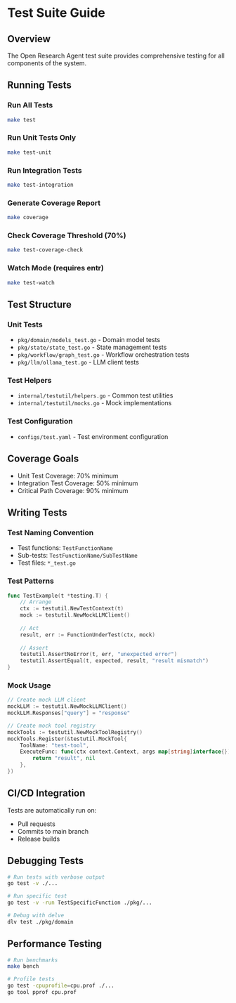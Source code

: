 # Test Suite Guide

## Overview
The Open Research Agent test suite provides comprehensive testing for all components of the system.

## Running Tests

### Run All Tests
```bash
make test
```

### Run Unit Tests Only
```bash
make test-unit
```

### Run Integration Tests
```bash
make test-integration
```

### Generate Coverage Report
```bash
make coverage
```

### Check Coverage Threshold (70%)
```bash
make test-coverage-check
```

### Watch Mode (requires entr)
```bash
make test-watch
```

## Test Structure

### Unit Tests
- `pkg/domain/models_test.go` - Domain model tests
- `pkg/state/state_test.go` - State management tests  
- `pkg/workflow/graph_test.go` - Workflow orchestration tests
- `pkg/llm/ollama_test.go` - LLM client tests

### Test Helpers
- `internal/testutil/helpers.go` - Common test utilities
- `internal/testutil/mocks.go` - Mock implementations

### Test Configuration
- `configs/test.yaml` - Test environment configuration

## Coverage Goals
- Unit Test Coverage: 70% minimum
- Integration Test Coverage: 50% minimum
- Critical Path Coverage: 90% minimum

## Writing Tests

### Test Naming Convention
- Test functions: `TestFunctionName`
- Sub-tests: `TestFunctionName/SubTestName`
- Test files: `*_test.go`

### Test Patterns
```go
func TestExample(t *testing.T) {
    // Arrange
    ctx := testutil.NewTestContext(t)
    mock := testutil.NewMockLLMClient()
    
    // Act
    result, err := FunctionUnderTest(ctx, mock)
    
    // Assert
    testutil.AssertNoError(t, err, "unexpected error")
    testutil.AssertEqual(t, expected, result, "result mismatch")
}
```

### Mock Usage
```go
// Create mock LLM client
mockLLM := testutil.NewMockLLMClient()
mockLLM.Responses["query"] = "response"

// Create mock tool registry
mockTools := testutil.NewMockToolRegistry()
mockTools.Register(&testutil.MockTool{
    ToolName: "test-tool",
    ExecuteFunc: func(ctx context.Context, args map[string]interface{}) (interface{}, error) {
        return "result", nil
    },
})
```

## CI/CD Integration
Tests are automatically run on:
- Pull requests
- Commits to main branch
- Release builds

## Debugging Tests
```bash
# Run tests with verbose output
go test -v ./...

# Run specific test
go test -v -run TestSpecificFunction ./pkg/...

# Debug with delve
dlv test ./pkg/domain
```

## Performance Testing
```bash
# Run benchmarks
make bench

# Profile tests
go test -cpuprofile=cpu.prof ./...
go tool pprof cpu.prof
```